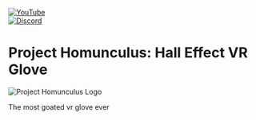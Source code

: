 [![YouTube](https://img.shields.io/badge/YouTube-Video-red?logo=youtube)](https://www.youtube.com/watch?v=iPtgvh6fNdQ)  
[![Discord](https://img.shields.io/badge/Discord-Join-blue?logo=discord)](https://discord.gg/5bphCGJUGA)

# Project Homunculus: Hall Effect VR Glove

![Project Homunculus Logo](homunculus.png)

The most goated vr glove ever
